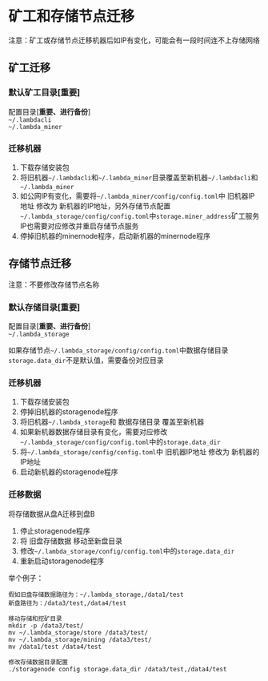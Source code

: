 # 矿工和存储节点迁移

注意：矿工或存储节点迁移机器后如IP有变化，可能会有一段时间连不上存储网络

## 矿工迁移
### 默认矿工目录[重要]  
配置目录[**重要、进行备份**]  
`~/.lambdacli`  
`~/.lambda_miner`  

### 迁移机器
1. 下载存储安装包
2. 将旧机器`~/.lambdacli`和`~/.lambda_miner`目录覆盖至新机器`~/.lambdacli`和`~/.lambda_miner`
3. 如公网IP有变化，需要将`~/.lambda_miner/config/config.toml`中 旧机器IP地址 修改为 新机器的IP地址，另外存储节点配置`~/.lambda_storage/config/config.toml`中`storage.miner_address`矿工服务IP也需要对应修改并重启存储节点服务
4. 停掉旧机器的minernode程序，启动新机器的minernode程序

## 存储节点迁移
注意：不要修改存储节点名称

### 默认存储目录[重要]
配置目录[**重要、进行备份**]  
`~/.lambda_storage`  

如果存储节点`~/.lambda_storage/config/config.toml`中数据存储目录`storage.data_dir`不是默认值，需要备份对应目录

### 迁移机器
1. 下载存储安装包
2. 停掉旧机器的storagenode程序
3. 将旧机器`~/.lambda_storage`和 数据存储目录 覆盖至新机器
4. 如果新机器数据存储目录有变化，需要对应修改`~/.lambda_storage/config/config.toml`中的`storage.data_dir`
5. 将`~/.lambda_storage/config/config.toml`中 旧机器IP地址 修改为 新机器的IP地址
6. 启动新机器的storagenode程序

### 迁移数据
将存储数据从盘A迁移到盘B

1. 停止storagenode程序
2. 将 旧盘存储数据 移动至新盘目录
3. 修改`~/.lambda_storage/config/config.toml`中的`storage.data_dir`
4. 重新启动storagenode程序

举个例子：
``` 
假如旧盘存储数据路径为：~/.lambda_storage,/data1/test
新盘路径为：/data3/test,/data4/test 

移动存储和挖矿目录
mkdir -p /data3/test/
mv ~/.lambda_storage/store /data3/test/
mv ~/.lambda_storage/mining /data3/test/
mv /data1/test /data4/test

修改存储数据目录配置
./storagenode config storage.data_dir /data3/test,/data4/test
```

